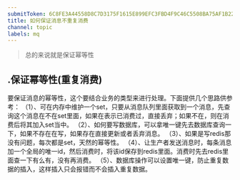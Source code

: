 ```yaml
---
submitToken: 6C8FE3A44558D8C7D3175F1615E899EFC3FBD4F9C46C5508BA75AF1B2265048E
title: 如何保证消息不重复消费
channel: topic
labels: mq
---
```


> 总的来说就是保证幂等性

## .保证幂等性(重复消费)

要保证消息的幂等性，这个要结合业务的类型来进行处理。下面提供几个思路供参考：
（1）、可在内存中维护一个set，只要从消息队列里面获取到一个消息，先查询这个消息在不在set里面，如果在表示已消费过，直接丢弃；如果不在，则在消费后将其加入set当中。
（2）、如何要写数据库，可以拿唯一键先去数据库查询一下，如果不存在在写，如果存在直接更新或者丢弃消息。
（3）、如果是写redis那没有问题，每次都是set，天然的幂等性。
（4）、让生产者发送消息时，每条消息加一个全局的唯一id，然后消费时，将该id保存到redis里面。消费时先去redis里面查一下有么有，没有再消费。
（5）、数据库操作可以设置唯一键，防止重复数据的插入，这样插入只会报错而不会插入重复数据。

